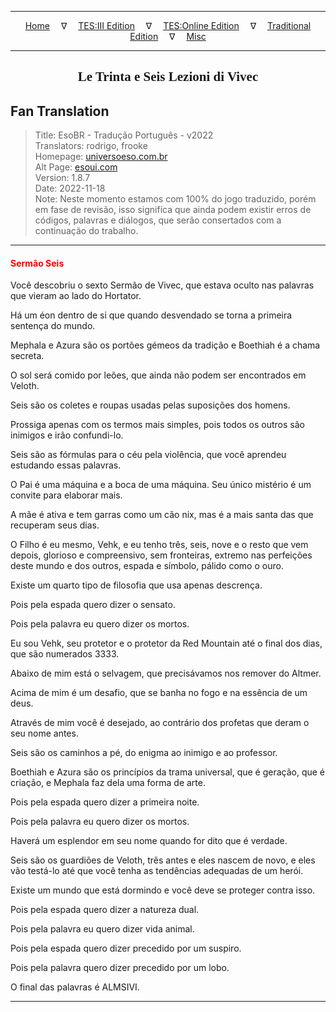 
---

<!-- Jekyll Page Links -->

<center>
<a href="../../../../../index.html">Home</a>
&emsp;&nabla;&emsp;
<a href="../../../../index-tes3.html">TES:III Edition</a>
&emsp;&nabla;&emsp;
<a href="../../../../index-teso.html">TES:Online Edition</a>
&emsp;&nabla;&emsp;
<a href="../../../../index-traditional.html">Traditional Edition</a>
&emsp;&nabla;&emsp;
<a href="../../../../index-misc.html">Misc</a>
</center>

<!-- Markdown Body Below: -->

---

<center>
<h2><span style="font-family:Georgia">Le Trinta e Seis Lezioni di Vivec</span></h2>
</center>

## Fan Translation

> Title: EsoBR - Tradução Português - v2022\
> Translators: rodrigo, frooke\
> Homepage: [universoeso.com.br][1]\
> Alt Page: [esoui.com][2]\
> Version: 1.8.7\
> Date: 2022-11-18\
> Note: Neste momento estamos com 100% do jogo traduzido, porém em fase de revisão, isso significa que ainda podem existir erros de códigos, palavras e diálogos, que serão consertados com a continuação do trabalho.

[1]: https://www.universoeso.com.br/traducao
[2]: https://www.esoui.com/downloads/info2256-EsoBR-TraduoPortugus-v2022.html

---

#### <span style="color:red">Sermão Seis</span>

Você descobriu o sexto Sermão de Vivec, que estava oculto nas palavras que vieram ao lado do Hortator.

Há um éon dentro de si que quando desvendado se torna a primeira sentença do mundo.

Mephala e Azura são os portões gémeos da tradição e Boethiah é a chama secreta.

O sol será comido por leões, que ainda não podem ser encontrados em Veloth.

Seis são os coletes e roupas usadas pelas suposições dos homens.

Prossiga apenas com os termos mais simples, pois todos os outros são inimigos e irão confundi-lo.

Seis são as fórmulas para o céu pela violência, que você aprendeu estudando essas palavras.

O Pai é uma máquina e a boca de uma máquina. Seu único mistério é um convite para elaborar mais.

A mãe é ativa e tem garras como um cão nix, mas é a mais santa das que recuperam seus dias.

O Filho é eu mesmo, Vehk, e eu tenho três, seis, nove e o resto que vem depois, glorioso e compreensivo, sem fronteiras, extremo nas perfeições deste mundo e dos outros, espada e símbolo, pálido como o ouro.

Existe um quarto tipo de filosofia que usa apenas descrença.

Pois pela espada quero dizer o sensato.

Pois pela palavra eu quero dizer os mortos.

Eu sou Vehk, seu protetor e o protetor da Red Mountain até o final dos dias, que são numerados 3333.

Abaixo de mim está o selvagem, que precisávamos nos remover do Altmer.

Acima de mim é um desafio, que se banha no fogo e na essência de um deus.

Através de mim você é desejado, ao contrário dos profetas que deram o seu nome antes.

Seis são os caminhos a pé, do enigma ao inimigo e ao professor.

Boethiah e Azura são os princípios da trama universal, que é geração, que é criação, e Mephala faz dela uma forma de arte.

Pois pela espada quero dizer a primeira noite.

Pois pela palavra eu quero dizer os mortos.

Haverá um esplendor em seu nome quando for dito que é verdade.

Seis são os guardiões de Veloth, três antes e eles nascem de novo, e eles vão testá-lo até que você tenha as tendências adequadas de um herói.

Existe um mundo que está dormindo e você deve se proteger contra isso.

Pois pela espada quero dizer a natureza dual.

Pois pela palavra eu quero dizer vida animal.

Pois pela espada quero dizer precedido por um suspiro.

Pois pela palavra quero dizer precedido por um lobo.

O final das palavras é ALMSIVI.

---
